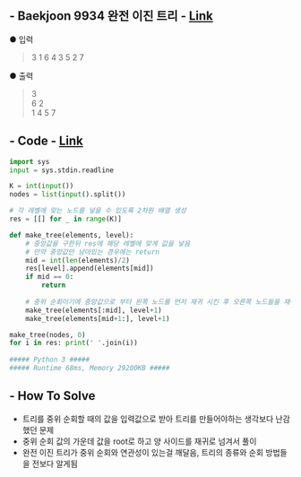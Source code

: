 ## - Baekjoon 9934 완전 이진 트리 - [Link](https://www.acmicpc.net/problem/9934)
● 입력  
> 3 
1 6 4 3 5 2 7     

● 출력
> 3  
6 2  
1 4 5 7   

## - Code - [Link](https://github.com/imtaesuu/AlgorithmPractice_with_Python/blob/main/Tree/Baekjoon_9934/Baekjoon_9934.py)

```python
import sys
input = sys.stdin.readline

K = int(input())
nodes = list(input().split())

# 각 레벨에 맞는 노드를 넣을 수 있도록 2차원 배열 생성
res = [[] for _ in range(K)]

def make_tree(elements, level):
    # 중앙값을 구한뒤 res에 해당 레벨에 맞게 값을 넣음
    # 만약 중앙값만 남아있는 경우에는 return 
    mid = int(len(elements)/2)
    res[level].append(elements[mid])
    if mid == 0:
        return
    
    # 중위 순회이기에 중앙값으로 부터 왼쪽 노드를 먼저 재귀 시킨 후 오른쪽 노드들을 재귀
    make_tree(elements[:mid], level+1)
    make_tree(elements[mid+1:], level+1)

make_tree(nodes, 0)
for i in res: print(' '.join(i))
	
##### Python 3 #####
##### Runtime 68ms, Memory 29200KB #####
```

## - **How To Solve**
- 트리를 중위 순회할 때의 값을 입력값으로 받아 트리를 만들어야하는 생각보다 난감했던 문제
- 중위 순회 값의 가운데 값을 root로 하고 양 사이드를 재귀로 넘겨서 풀이
- 완전 이진 트리가 중위 순회와 연관성이 있는걸 깨달음, 트리의 종류와 순회 방법들을 전보다 알게됨